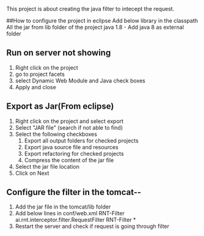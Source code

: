 This project is about creating the java filter to intecept the request.

##How to configure the project in eclipse
Add below library in the classpath
All the jar from lib folder of the project
java 1.8 - Add java 8 as external folder

## Run on server not showing
1. Right click on the project
2. go to project facets
3. select Dynamic Web Module and Java check boxes
4. Apply and close

## Export as Jar(From eclipse)
1. Right click on the project and select export
2. Select "JAR file" (search if not able to find)
3. Select the following checkboxes
   1. Export all output folders for checked projects
   2. Export java source file and resources
   3. Export refactoring for checked projects
   4. Compress the content of the jar file
5. Select the jar file location
6. Click on Next

## Configure the filter in the tomcat--
1. Add the jar file in the tomcat/lib folder
2. Add below lines in conf/web.xml
	<filter>
    <filter-name>RNT-Filter</filter-name>
    <filter-class>ai.rnt.interceptor.filter.RequestFilter</filter-class>
   </filter>
   <filter-mapping>
		<filter-name>RNT-Filter</filter-name>
		<url-pattern>*</url-pattern>
	</filter-mapping>
3. Restart the server and check if request is going through filter
